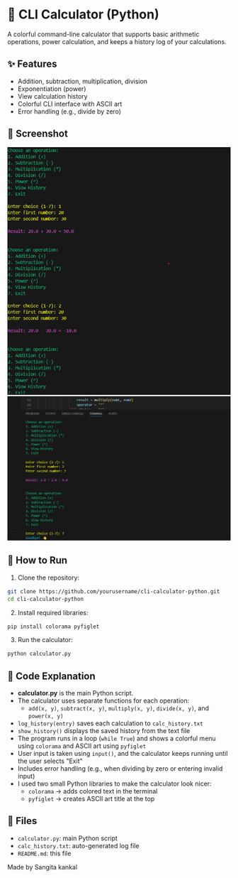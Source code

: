 # 🎉 CLI Calculator (Python)

A colorful command-line calculator that supports basic arithmetic operations, power calculation, and keeps a history log of your calculations.

## ✨ Features
- Addition, subtraction, multiplication, division
- Exponentiation (power)
- View calculation history
- Colorful CLI interface with ASCII art
- Error handling (e.g., divide by zero)

## 📸 Screenshot

![CLI Calculator Screenshot](Screenshot.png)
![CLI Calculator Screenshot](Screenshot1.png)

## 🚀 How to Run

1. Clone the repository:
```bash
git clone https://github.com/yourusername/cli-calculator-python.git
cd cli-calculator-python
```

2. Install required libraries:
```bash
pip install colorama pyfiglet
```

3. Run the calculator:
```bash
python calculator.py
```
## 🧠 Code Explanation

- **calculator.py** is the main Python script.
- The calculator uses separate functions for each operation:
  - `add(x, y)`, `subtract(x, y)`, `multiply(x, y)`, `divide(x, y)`, and `power(x, y)`
- `log_history(entry)` saves each calculation to `calc_history.txt`
- `show_history()` displays the saved history from the text file
- The program runs in a loop (`while True`) and shows a colorful menu using `colorama` and ASCII art using `pyfiglet`
- User input is taken using `input()`, and the calculator keeps running until the user selects "Exit"
- Includes error handling (e.g., when dividing by zero or entering invalid input)
- I used two small Python libraries to make the calculator look nicer:
  - `colorama` → adds colored text in the terminal
  - `pyfiglet` → creates ASCII art title at the top
  
## 📂 Files
- `calculator.py`: main Python script
- `calc_history.txt`: auto-generated log file
- `README.md`: this file

Made by Sangita kankal

